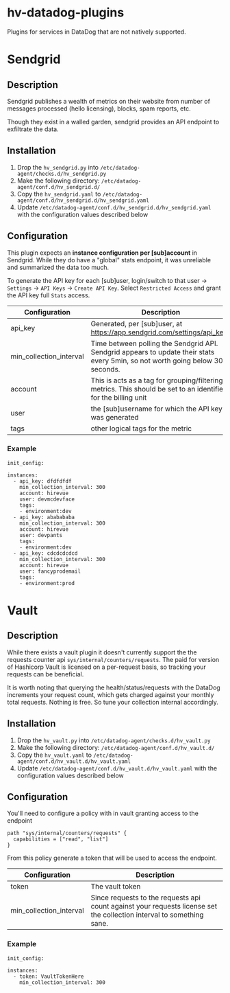 # hv-datadog-plugins
Plugins for services in DataDog that are not natively supported.

# Sendgrid
## Description
Sendgrid publishes a wealth of metrics on their website from number of messages processed (hello licensing), blocks, spam reports, etc.  

Though they exist in a walled garden, sendgrid provides an API endpoint to exfiltrate the data. 

## Installation
 1. Drop the `hv_sendgrid.py` into `/etc/datadog-agent/checks.d/hv_sendgrid.py`
 1. Make the following directory: `/etc/datadog-agent/conf.d/hv_sendgrid.d/`
 1. Copy the `hv_sendgrid.yaml` to `/etc/datadog-agent/conf.d/hv_sendgrid.d/hv_sendgrid.yaml`
 1. Update `/etc/datadog-agent/conf.d/hv_sendgrid.d/hv_sendgrid.yaml` with the configuration values described below

## Configuration
This plugin expects an **instance configuration per [sub]account** in Sendgrid.  While they do have a "global" stats endpoint, it was unreliable and summarized the data too much.

To generate the API key for each [sub]user, login/switch to that user -> `Settings` -> `API Keys` -> `Create API Key`.  Select `Restricted Access` and grant the API key full `Stats` access.

| Configuration | Description |
|---------------|-------------|
| api_key | Generated, per [sub]user, at https://app.sendgrid.com/settings/api_keys |
| min_collection_interval | Time between polling the Sendgrid API.  Sendgrid appears to update their stats every 5min, so not worth going below 300 seconds. |
| account | This is acts as a tag for grouping/filtering metrics.  This should be set to an identifier for the billing unit |
| user | the [sub]username for which the API key was generated |
| tags | other logical tags for the metric |

### Example
```
init_config:

instances:
  - api_key: dfdfdfdf
    min_collection_interval: 300
    account: hirevue
    user: devmcdevface
    tags:
    - environment:dev
  - api_key: ababababa
    min_collection_interval: 300
    account: hirevue
    user: devpants
    tags:
    - environment:dev
  - api_key: cdcdcdcdcd
    min_collection_interval: 300
    account: hirevue
    user: fancyprodemail
    tags:
    - environment:prod
```

# Vault
## Description
While there exists a vault plugin it doesn't currently support the the requests counter api `sys/internal/counters/requests`.  The paid for version of Hashicorp Vault is licensed on a per-request basis, so tracking your requests can be beneficial.

It is worth noting that querying the health/status/requests with the DataDog increments your request count, which gets charged against your monthly total requests. Nothing is free.  So tune your collection internal accordingly.

## Installation
 1. Drop the `hv_vault.py` into `/etc/datadog-agent/checks.d/hv_vault.py`
 1. Make the following directory: `/etc/datadog-agent/conf.d/hv_vault.d/`
 1. Copy the `hv_vault.yaml` to `/etc/datadog-agent/conf.d/hv_vault.d/hv_vault.yaml`
 1. Update `/etc/datadog-agent/conf.d/hv_vault.d/hv_vault.yaml` with the configuration values described below

## Configuration

You'll need to configure a policy with in vault granting access to the endpoint
```
path "sys/internal/counters/requests" {
  capabilities = ["read", "list"]
}
```
From this policy generate a token that will be used to access the endpoint.


| Configuration | Description |
|---------------|-------------|
| token | The vault token |
| min_collection_interval | Since requests to the requests api count against your requests license set the collection interval to something sane. |

### Example
```
init_config:

instances:
  - token: VaultTokenHere
    min_collection_interval: 300
```
